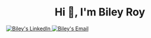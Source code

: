 <h1 align="center">Hi 👋, I'm Biley Roy</h1>


<a href="https://www.linkedin.com/in/biley-roy-783595199/">
  <img alt="Biley's LinkedIn" src="https://img.shields.io/badge/-LinkedIn-1A4730?style=flat-square&logo=Linkedin&logoColor=white" />
</a>

<a href="mailto:biley.roy02@gmail.com">
  <img alt="Biley's Email" src="https://img.shields.io/badge/-E--mail-1A4730?style=flat-square&logo=Gmail&logoColor=white" />
</a>


<!--
**biley02/biley02** is a ✨ _special_ ✨ repository because its `README.md` (this file) appears on your GitHub profile.

Here are some ideas to get you started:

- 🔭 I’m currently working on ...
- 🌱 I’m currently learning ...
- 👯 I’m looking to collaborate on ...
- 🤔 I’m looking for help with ...
- 💬 Ask me about ...
- 📫 How to reach me: ...
- 😄 Pronouns: ...
- ⚡ Fun fact: ...
-->
